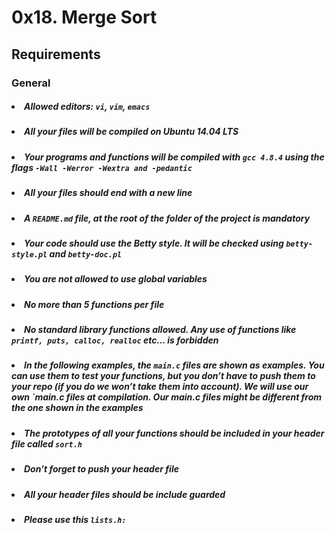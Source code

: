 # 0x18. Merge Sort

## Requirements

### General

##### <li>Allowed editors: `vi`, `vim`, `emacs`</li>
##### <li>All your files will be compiled on Ubuntu 14.04 LTS</li>
##### <li>Your programs and functions will be compiled with `gcc 4.8.4` using the flags `-Wall -Werror -Wextra and -pedantic`
##### <li>All your files should end with a new line</li>
##### <li>A `README.md` file, at the root of the folder of the project is mandatory</li>
##### <li>Your code should use the Betty style. It will be checked using `betty-style.pl` and `betty-doc.pl`
##### <li>You are not allowed to use global variables</li>
##### <li>No more than 5 functions per file</li>
##### <li>No standard library functions allowed. Any use of functions like `printf, puts, calloc, realloc` etc… is forbidden
##### <li>In the following examples, the `main.c` files are shown as examples. You can use them to test your functions, but you don’t have to push them to your repo (if you do we won’t take them into account). We will use our own `main.c  files at compilation. Our main.c files might be different from the one shown in the examples
##### <li>The prototypes of all your functions should be included in your header file called `sort.h`
##### <li>Don’t forget to push your header file</li>
##### <li>All your header files should be include guarded</li>
##### <li>Please use this `lists.h:`</li>
